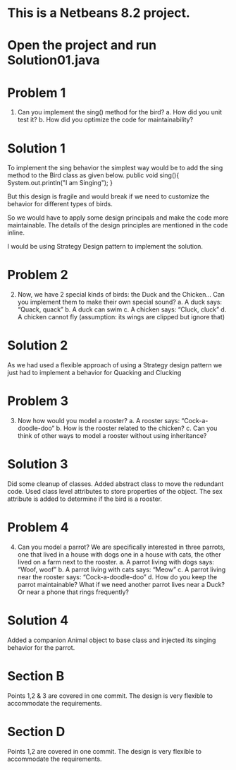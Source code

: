 # This is a Netbeans 8.2 project. 
# Open the project and run Solution01.java

# Problem 1
1. Can you implement the sing() method for the bird?
a. How did you unit test it?
b. How did you optimize the code for maintainability?

# Solution 1
To implement the sing behavior the simplest way would be to add the
sing method to the Bird class as given below.
    public void sing(){
        System.out.println("I am Singing");
    }

But this design is fragile and would break if we need to customize the
behavior for different types of birds. 

So we would have to apply some design principals and make the code more maintainable.
The details of the design principles are mentioned in the code inline.

I would be using Strategy Design pattern to implement the solution.

# Problem 2

2. Now, we have 2 special kinds of birds: the Duck and the Chicken... 
Can you implement them to make their own special sound?
a. A duck says: “Quack, quack”
b. A duck can swim
c. A chicken says: “Cluck, cluck”
d. A chicken cannot fly (assumption: its wings are clipped but ignore that)

# Solution 2

As we had used a flexible approach of using a Strategy design pattern
we just had to implement a behavior for Quacking and Clucking

# Problem 3

3. Now how would you model a rooster?
a. A rooster says: “Cock-a-doodle-doo”
b. How is the rooster related to the chicken?
c. Can you think of other ways to model a rooster without using inheritance?

# Solution 3
Did some cleanup of classes. Added abstract class to move the redundant code.
Used class level attributes to store properties of the object. The sex attribute 
is added to determine if the bird is a rooster.

# Problem 4

4. Can you model a parrot? We are specifically interested in three parrots, 
one that lived in a house with dogs one in a house with cats, the other lived 
on a farm next to the rooster.
a. A parrot living with dogs says: “Woof, woof”
b. A parrot living with cats says: “Meow”
c. A parrot living near the rooster says: “Cock-a-doodle-doo”
d. How do you keep the parrot maintainable? What if we need another parrot
lives near a Duck? Or near a phone that rings frequently?

# Solution 4
Added a companion Animal object to base class and injected its singing behavior 
for the parrot.

# Section B
Points 1,2 & 3 are covered in one commit. The design is very flexible to 
accommodate the requirements.

# Section D
Points 1,2 are covered in one commit. The design is very flexible to 
accommodate the requirements.